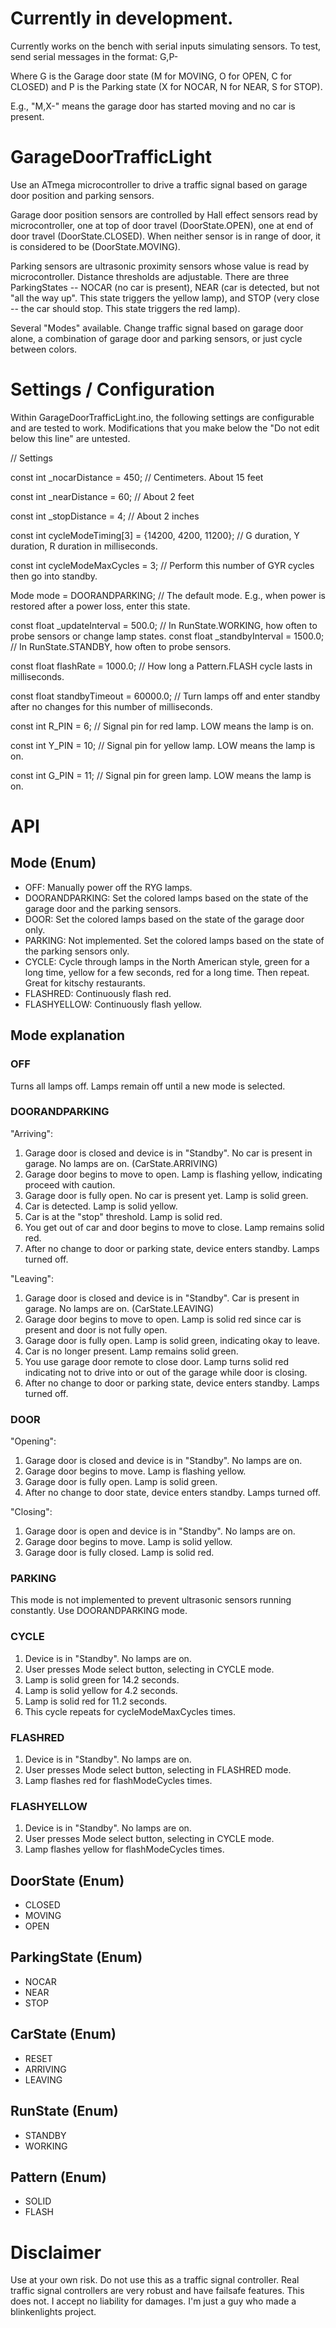 # Currently in development.
Currently works on the bench with serial inputs simulating sensors.
To test, send serial messages in the format:
G,P-

Where G is the Garage door state (M for MOVING, O for OPEN, C for CLOSED)
and P is the Parking state (X for NOCAR, N for NEAR, S for STOP).

E.g., "M,X-" means the garage door has started moving and no car is present.

# GarageDoorTrafficLight
Use an ATmega microcontroller to drive a traffic signal based on garage door position and parking sensors.

Garage door position sensors are controlled by Hall effect sensors read by microcontroller, one at top of door travel (DoorState.OPEN), one at end of door travel (DoorState.CLOSED).  When neither sensor is in range of door, it is considered to be (DoorState.MOVING).

Parking sensors are ultrasonic proximity sensors whose value is read by microcontroller.  Distance thresholds are adjustable.  There are three ParkingStates -- NOCAR (no car is present), NEAR (car is detected, but not "all the way up".  This state triggers the yellow lamp), and STOP (very close -- the car should stop.  This state triggers the red lamp).

Several "Modes" available.  Change traffic signal based on garage door alone, a combination of garage door and parking sensors, or just cycle between colors.

# Settings / Configuration
Within GarageDoorTrafficLight.ino, the following settings are configurable and are tested to work.  Modifications that you make below the "Do not edit below this line" are untested.

// Settings

const int _nocarDistance = 450; // Centimeters.  About 15 feet

const int _nearDistance = 60; // About 2 feet

const int _stopDistance = 4; // About 2 inches

const int cycleModeTiming[3] = {14200, 4200, 11200}; // G duration, Y duration, R duration in milliseconds.

const int cycleModeMaxCycles = 3; // Perform this number of GYR cycles then go into standby.

Mode mode = DOORANDPARKING; // The default mode.  E.g., when power is restored after a power loss, enter this state.

const float _updateInterval = 500.0; // In RunState.WORKING, how often to probe sensors or change lamp states.
const float _standbyInterval = 1500.0; // In RunState.STANDBY, how often to probe sensors.

const float flashRate = 1000.0; // How long a Pattern.FLASH cycle lasts in milliseconds.

const float standbyTimeout = 60000.0; // Turn lamps off and enter standby after no changes for this number of milliseconds.

const int R_PIN = 6; // Signal pin for red lamp.  LOW means the lamp is on.

const int Y_PIN = 10; // Signal pin for yellow lamp.  LOW means the lamp is on.

const int G_PIN = 11; // Signal pin for green lamp.  LOW means the lamp is on.
# API
## Mode (Enum)
- OFF: Manually power off the RYG lamps.
- DOORANDPARKING: Set the colored lamps based on the state of the garage door and the parking sensors.  
- DOOR: Set the colored lamps based on the state of the garage door only.
- PARKING: Not implemented.  Set the colored lamps based on the state of the parking sensors only.
- CYCLE: Cycle through lamps in the North American style, green for a long time, yellow for a few seconds, red for a long time.  Then repeat.  Great for kitschy restaurants.
- FLASHRED: Continuously flash red.
- FLASHYELLOW: Continuously flash yellow.

## Mode explanation
### OFF
Turns all lamps off.  Lamps remain off until a new mode is selected.

### DOORANDPARKING

"Arriving":
1. Garage door is closed and device is in "Standby".  No car is present in garage.  No lamps are on.  (CarState.ARRIVING)
2. Garage door begins to move to open.  Lamp is flashing yellow, indicating proceed with caution.
3. Garage door is fully open.  No car is present yet.  Lamp is solid green.
4. Car is detected.  Lamp is solid yellow.
5. Car is at the "stop" threshold.  Lamp is solid red.
6. You get out of car and door begins to move to close.  Lamp remains solid red.
7. After no change to door or parking state, device enters standby.  Lamps turned off.

"Leaving":
1. Garage door is closed and device is in "Standby".  Car is present in garage.  No lamps are on.  (CarState.LEAVING)
2. Garage door begins to move to open.  Lamp is solid red since car is present and door is not fully open.
3. Garage door is fully open.  Lamp is solid green, indicating okay to leave.
4. Car is no longer present.  Lamp remains solid green.
5. You use garage door remote to close door.  Lamp turns solid red indicating not to drive into or out of the garage while door is closing.
6. After no change to door or parking state, device enters standby.  Lamps turned off.

### DOOR
"Opening":
1. Garage door is closed and device is in "Standby".  No lamps are on.
2. Garage door begins to move.  Lamp is flashing yellow.
3. Garage door is fully open.  Lamp is solid green.
4. After no change to door state, device enters standby.  Lamps turned off.

"Closing":
1. Garage door is open and device is in "Standby".  No lamps are on.
2. Garage door begins to move.  Lamp is solid yellow.
3. Garage door is fully closed.  Lamp is solid red.

### PARKING
This mode is not implemented to prevent ultrasonic sensors running constantly.  Use DOORANDPARKING mode.

### CYCLE
1. Device is in "Standby".  No lamps are on.
2. User presses Mode select button, selecting in CYCLE mode.
3. Lamp is solid green for 14.2 seconds.
4. Lamp is solid yellow for 4.2 seconds.
5. Lamp is solid red for 11.2 seconds.
6. This cycle repeats for cycleModeMaxCycles times.

### FLASHRED
1. Device is in "Standby".  No lamps are on.
2. User presses Mode select button, selecting in FLASHRED mode.
3. Lamp flashes red for flashModeCycles times.

### FLASHYELLOW
1. Device is in "Standby".  No lamps are on.
2. User presses Mode select button, selecting in CYCLE mode.
3. Lamp flashes yellow for flashModeCycles times.

## DoorState (Enum)
- CLOSED
- MOVING
- OPEN

## ParkingState (Enum)
- NOCAR
- NEAR
- STOP

## CarState (Enum)
- RESET
- ARRIVING
- LEAVING

## RunState (Enum)
- STANDBY
- WORKING

## Pattern (Enum)
- SOLID
- FLASH

# Disclaimer
Use at your own risk.  Do not use this as a traffic signal controller.  Real traffic signal controllers are very robust and have failsafe features.  This does not.  I accept no liability for damages.  I'm just a guy who made a blinkenlights project.